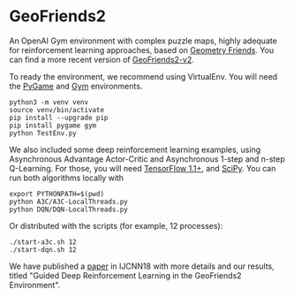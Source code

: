 # GeoFriends2
An OpenAI Gym environment with complex puzzle maps, highly adequate for reinforcement learning approaches, based on [Geometry Friends](http://gaips.inesc-id.pt/geometryfriends/). You can find a more recent version of [GeoFriends2-v2](https://github.com/bluemoon93/GeoFriends2-v2).

To ready the environment, we recommend using VirtualEnv. You will need the [PyGame](https://www.pygame.org/news) and [Gym](https://github.com/openai/gym) environments.

    python3 -m venv venv
    source venv/bin/activate
    pip install --upgrade pip
    pip install pygame gym
    python TestEnv.py

We also included some deep reinforcement learning examples, using Asynchronous Advantage Actor-Critic and Asynchronous 1-step and n-step Q-Learning. For those, you will need [TensorFlow 1.1+](https://www.tensorflow.org/), and [SciPy](https://www.scipy.org/). You can run both algorithms locally with
  
    export PYTHONPATH=$(pwd)
    python A3C/A3C-LocalThreads.py
    python DQN/DQN-LocalThreads.py

Or distributed with the scripts (for example, 12 processes):

    ./start-a3c.sh 12
    ./start-dqn.sh 12

We have published a [paper](https://ieeexplore.ieee.org/stamp/stamp.jsp?arnumber=8489372) in IJCNN18 with more details and our results, titled "Guided Deep Reinforcement Learning in the GeoFriends2 Environment".


